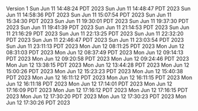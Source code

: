Version
1
Sun Jun 11 14:48:24 PDT 2023
Sun Jun 11 14:48:47 PDT 2023
Sun Jun 11 14:58:36 PDT 2023
Sun Jun 11 15:07:54 PDT 2023
Sun Jun 11 15:34:30 PDT 2023
Sun Jun 11 19:30:01 PDT 2023
Sun Jun 11 19:37:30 PDT 2023
Sun Jun 11 19:41:39 PDT 2023
Sun Jun 11 21:14:53 PDT 2023
Sun Jun 11 21:16:29 PDT 2023
Sun Jun 11 22:13:25 PDT 2023
Sun Jun 11 22:32:20 PDT 2023
Sun Jun 11 22:46:47 PDT 2023
Sun Jun 11 23:03:54 PDT 2023
Sun Jun 11 23:11:13 PDT 2023
Mon Jun 12 08:11:25 PDT 2023
Mon Jun 12 08:31:03 PDT 2023
Mon Jun 12 08:37:49 PDT 2023
Mon Jun 12 09:14:13 PDT 2023
Mon Jun 12 09:20:58 PDT 2023
Mon Jun 12 09:24:46 PDT 2023
Mon Jun 12 13:38:15 PDT 2023
Mon Jun 12 13:44:28 PDT 2023
Mon Jun 12 15:00:26 PDT 2023
Mon Jun 12 15:23:23 PDT 2023
Mon Jun 12 15:40:38 PDT 2023
Mon Jun 12 16:11:12 PDT 2023
Mon Jun 12 16:11:15 PDT 2023
Mon Jun 12 16:11:18 PDT 2023
Mon Jun 12 17:14:01 PDT 2023
Mon Jun 12 17:16:09 PDT 2023
Mon Jun 12 17:16:12 PDT 2023
Mon Jun 12 17:16:15 PDT 2023
Mon Jun 12 17:30:20 PDT 2023
Mon Jun 12 17:30:23 PDT 2023
Mon Jun 12 17:30:26 PDT 2023
